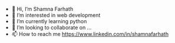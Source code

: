 - 👋 Hi, I’m Shamna Farhath
- 👀 I’m interested in web development
- 🌱 I’m currently learning python
- 💞️ I’m looking to collaborate on ...
- 📫 How to reach me https://www.linkedin.com/in/shamnafarhath

<!---
ShamnaFarhath/ShamnaFarhath is a ✨ special ✨ repository because its `README.md` (this file) appears on your GitHub profile.
You can click the Preview link to take a look at your changes.
--->

